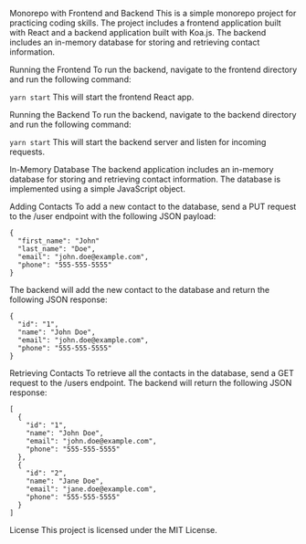 Monorepo with Frontend and Backend
This is a simple monorepo project for practicing coding skills. The project includes a frontend application built with React and a backend application built with Koa.js. The backend includes an in-memory database for storing and retrieving contact information.

Running the Frontend
To run the backend, navigate to the frontend directory and run the following command:

`yarn start`
This will start the frontend React app.

Running the Backend
To run the backend, navigate to the backend directory and run the following command:

`yarn start`
This will start the backend server and listen for incoming requests.

In-Memory Database
The backend application includes an in-memory database for storing and retrieving contact information. The database is implemented using a simple JavaScript object.

Adding Contacts
To add a new contact to the database, send a PUT request to the /user endpoint with the following JSON payload:

```
{
  "first_name": "John" 
  "last_name": "Doe",
  "email": "john.doe@example.com",
  "phone": "555-555-5555"
}
```
The backend will add the new contact to the database and return the following JSON response:

```
{
  "id": "1",
  "name": "John Doe",
  "email": "john.doe@example.com",
  "phone": "555-555-5555"
}
```
Retrieving Contacts
To retrieve all the contacts in the database, send a GET request to the /users endpoint. The backend will return the following JSON response:

```
[
  {
    "id": "1",
    "name": "John Doe",
    "email": "john.doe@example.com",
    "phone": "555-555-5555"
  },
  {
    "id": "2",
    "name": "Jane Doe",
    "email": "jane.doe@example.com",
    "phone": "555-555-5555"
  }
]
```
License
This project is licensed under the MIT License.
